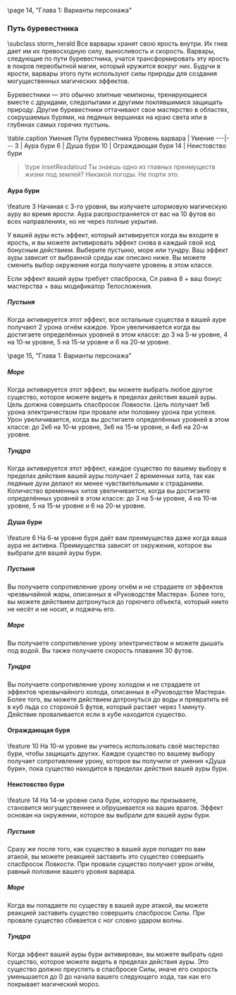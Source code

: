 \page 14, "Глава 1: Варианты персонажа"
### Путь буревестника
\subclass storm_herald
Все варвары хранят свою ярость внутри. Их гнев дает им их превосходную силу, выносливость и скорость. Варвары, следующие по пути буревестника, учатся трансформировать эту ярость в покров первобытной магии, который кружится вокруг них. Будучи в ярости, варвары этого пути используют силы природы для создания могущественных магических эффектов.

Буревестники — это обычно элитные чемпионы, тренирующиеся вместе с друидами, следопытами и другими поклявшимися защищать природу. Другие буревестники оттачивают свое мастерство в областях, сокрушаемых бурями, на ледяных вершинах на краю света или в глубинах самых горячих пустынь.

\table.caption Умения Пути буревестника
Уровень варвара | Умение
---|---
3 | Аура бури
6 | Душа бури
10 | Ограждающая буря
14 | Неистовство бури

> \type insetReadaloud
> Ты знаешь одно из главных преимуществ жизни под землей? Никакой погоды. Не порти это.

#### Аура бури
\feature 3
Начиная с 3-го уровня, вы излучаете штормовую магическую ауру во время ярости. Аура распространяется от вас на 10 футов во всех направлениях, но не через полные укрытия.

У вашей ауры есть эффект, который активируется когда вы входите в ярость, и вы можете активировать эффект снова в каждый свой ход бонусным действием. Выберите пустыню, море или тундру. Ваш эффект ауры зависит от выбранной среды как описано ниже. Вы можете сменить выбор окружения когда получаете уровень в этом классе.

Если эффект вашей ауры требует спасброска, Сл равна 8 + ваш бонус мастерства + ваш модификатор Телосложения.

##### Пустыня
Когда активируется этот эффект, все остальные существа в вашей ауре получают 2 урона огнём каждое. Урон увеличивается когда вы достигаете определённых уровней в этом классе: до 3 на 5-м уровне, 4 на 10-м уровне, 5 на 15-м уровне и 6 на 20-м уровне.

\page 15, "Глава 1: Варианты персонажа"
##### Море
Когда активируется этот эффект, вы можете выбрать любое другое существо, которое можете видеть в пределах действия вашей ауры. Цель должна совершить спасбросок Ловкости. Цель получает 1к6 урона электричеством при провале или половину урона при успехе. Урон увеличивается, когда вы достигаете определённых уровней в этом классе: до 2к6 на 10-м уровне, 3к6 на 15-м уровне, и 4к6 на 20-м уровне.

##### Тундра
Когда активируется этот эффект, каждое существо по вашему выбору в пределах действия вашей ауры получает 2 временных хита, так как ледяные духи делают их менее чувствительными к страданиям. Количество временных хитов увеличивается, когда вы достигаете определённых уровней в этом классе: до 3 на 5-м уровне, 4 на 10-м уровне, 5 на 15-м уровне и 6 на 20-м уровне.

#### Душа бури
\feature 6
На 6-м уровне буря даёт вам преимущества даже когда ваша аура не активна. Преимущества зависят от окружения, которое вы выбрали для вашей ауры бури.

##### Пустыня
Вы получаете сопротивление урону огнём и не страдаете от эффектов чрезвычайной жары, описанных в «Руководстве Мастера». Более того, вы можете действием дотронуться до горючего объекта, который никто не несёт и не носит, и поджечь его.

##### Море
Вы получаете сопротивление урону электричеством и можете дышать под водой. Вы также получаете скорость плавания 30 футов.

##### Тундра
Вы получаете сопротивление урону холодом и не страдаете от эффектов чрезвычайного холода, описанных в «Руководстве Мастера». Более того, вы можете действием дотронуться до воды и превратить её в куб льда со стороной 5 футов, который растает через 1 минуту. Действие проваливается если в кубе находится существо.

#### Ограждающая буря
\feature 10
На 10-м уровне вы учитесь использовать своё мастерство бури, чтобы защищать других. Каждое существо по вашему выбору получает сопротивление урону, которое вы получили от умения «Душа бури», пока существо находится в пределах действия вашей ауры бури.

#### Неистовство бури
\feature 14
На 14-м уровне сила бури, которую вы призываете, становится могущественнее и обрушивается на ваших врагов. Эффект основан на окружении, которое вы выбрали для вашей ауры бури.

##### Пустыня
Сразу же после того, как существо в вашей ауре попадет по вам атакой, вы можете реакцией заставить это существо совершить спасбросок Ловкости. При провале существо получает урон огнём, равный половине вашего уровня варвара.

##### Море
Когда вы попадаете по существу в вашей ауре атакой, вы можете реакцией заставить существо совершить спасбросок Силы. При провале существо сбивается с ног словно ударом волны.

##### Тундра
Когда эффект вашей ауры бури активирован, вы можете выбрать одно существо, которое можете видеть в пределах действия ауры. Это существо должно преуспеть в спасброске Силы, иначе его скорость уменьшается до 0 до начала вашего следующего хода, так как его покрывает магический мороз.
